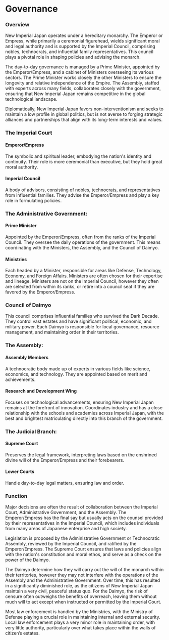# Governance

### Overview

New Imperial Japan operates under a hereditary monarchy. The Emperor or Empress, while primarily a ceremonial figurehead, wields significant moral and legal authority and is supported by the Imperial Council, comprising nobles, technocrats, and influential family representatives. This council plays a pivotal role in shaping policies and advising the monarch.

The day-to-day governance is managed by a Prime Minister, appointed by the Emperor/Empress, and a cabinet of Ministers overseeing its various sectors. The Prime Minister works closely the other Ministers to ensure the longevity and relative independence of the Empire. The Assembly, staffed with experts across many fields, collaborates closely with the government, ensuring that New Imperial Japan remains competitive in the global technological landscape.

Diplomatically, New Imperial Japan favors non-interventionism and seeks to maintain a low profile in global politics, but is not averse to forging strategic alliances and partnerships that align with its long-term interests and values.

### The Imperial Court

#### Emperor/Empress

The symbolic and spiritual leader, embodying the nation's identity and continuity. Their role is more ceremonial than executive, but they hold great moral authority.

#### Imperial Council

A body of advisors, consisting of nobles, technocrats, and representatives from influential families. They advise the Emperor/Empress and play a key role in formulating policies.

### The Administrative Government:

#### Prime Minister

Appointed by the Emperor/Empress, often from the ranks of the Imperial Council. They oversee the daily operations of the government. This means coordinating with the Ministers, the Assembly, and the Council of Daimyo.

#### Ministries

Each headed by a Minister, responsible for areas like Defense, Technology, Economy, and Foreign Affairs. Ministers are often chosen for their expertise and lineage. Ministers are not on the Imperial Council, however they often are selected from within its ranks, or retire into a council seat if they are favored by the Emperor/Empress.

### Council of Daimyo

This council comprises influential families who survived the Dark Decade. They control vast estates and have significant political, economic, and military power. Each Daimyo is responsible for local governance, resource management, and maintaining order in their territories.

### The Assembly:

#### Assembly Members

A technocratic body made up of experts in various fields like science, economics, and technology. They are appointed based on merit and achievements.

#### Research and Development Wing

Focuses on technological advancements, ensuring New Imperial Japan remains at the forefront of innovation. Coordinates industry and has a close relationship with the schools and academies across Imperial Japan, with the best and brightest matriculating directly into this branch of the government.

### The Judicial Branch:

#### Supreme Court

Preserves the legal framework, interpreting laws based on the enshrined divine will of the Emperor/Empress and their forebearers.

#### Lower Courts

Handle day-to-day legal matters, ensuring law and order.

### Function

Major decisions are often the result of collaboration between the Imperial Court, Administrative Government, and the Assembly. The Emperor/Empress has the final say but usually acts on the counsel provided by their representatives in the Imperial Council, which includes individuals from many areas of Japanese enterprise and high society.

Legislation is proposed by the Administrative Government or Technocratic Assembly, reviewed by the Imperial Council, and ratified by the Emperor/Empress. The Supreme Court ensures that laws and policies align with the nation's constitution and moral ethos, and serve as a check on the power of the Daimyo.

The Daimyo determine how they will carry out the will of the monarch within their territories, however they may not interfere with the operations of the Assembly and the Administrative Government. Over time, this has resulted in a significantly diminished role, as the citizens of New Imperial Japan maintain a very civil, peaceful status quo. For the Daimyo, the risk of censure often outweighs the benefits of overreach, leaving them without much will to act except when instructed or permitted by the Imperial Court.

Most law enforcement is handled by the Ministries, with the Ministry of Defense playing a crucial role in maintaining internal and external security. Local law enforcement plays a very minor role in maintaining order, with very little authority, particularly over what takes place within the walls of citizen’s estates.
